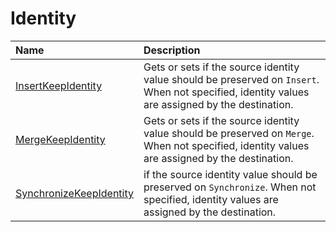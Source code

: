 # Identity

| Name                               | Description                                                           |
|:-----------------------------------|:----------------------------------------------------------------------|
|[InsertKeepIdentity](../options/insert-keep-identity.md)  | Gets or sets if the source identity value should be preserved on `Insert`. When not specified, identity values are assigned by the destination. |
|[MergeKeepIdentity](../options/merge-keep-identity.md)  | Gets or sets if the source identity value should be preserved on `Merge`. When not specified, identity values are assigned by the destination. |
|[SynchronizeKeepIdentity](../options/synchronize-keep-identity.md)  | if the source identity value should be preserved on `Synchronize`. When not specified, identity values are assigned by the destination.|
